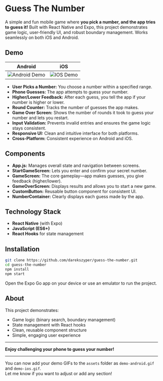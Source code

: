 # Guess The Number

A simple and fun mobile game where **you pick a number, and the app tries to guess it!** Built with React Native and Expo, this project demonstrates game logic, user-friendly UI, and robust boundary management. Works seamlessly on both iOS and Android.

## Demo

| Android | iOS |
| ------- | --- |
| ![Android Demo](./gifs/android.gif) | ![IOS Demo](./gifs/ios.gif) |

- **User Picks a Number:** You choose a number within a specified range.
- **Phone Guesses:** The app attempts to guess your number.
- **Higher/Lower Feedback:** After each guess, you tell the app if your number is higher or lower.
- **Round Counter:** Tracks the number of guesses the app makes.
- **Game Over Screen:** Shows the number of rounds it took to guess your number and lets you restart.
- **Input Validation:** Prevents invalid entries and ensures the game logic stays consistent.
- **Responsive UI:** Clean and intuitive interface for both platforms.
- **Cross-Platform:** Consistent experience on Android and iOS.

## Components

- **App.js:** Manages overall state and navigation between screens.
- **StartGameScreen:** Lets you enter and confirm your secret number.
- **GameScreen:** The core gameplay—app makes guesses, you give feedback (higher/lower).
- **GameOverScreen:** Displays results and allows you to start a new game.
- **CustomButton:** Reusable button component for consistent UI.
- **NumberContainer:** Clearly displays each guess made by the app.

## Technology Stack

- **React Native** (with Expo)
- **JavaScript (ES6+)**
- **React Hooks** for state management

## Installation

```bash
git clone https://github.com/darekszyper/guess-the-number.git
cd guess-the-number
npm install
npm start
```
Open the Expo Go app on your device or use an emulator to run the project.

## About

This project demonstrates:
- Game logic (binary search, boundary management)
- State management with React hooks
- Clean, reusable component structure
- Simple, engaging user experience

---

**Enjoy challenging your phone to guess your number!**

---

You can now add your demo GIFs to the `assets` folder as `demo-android.gif` and `demo-ios.gif`.  
Let me know if you want to adjust or add any section!
